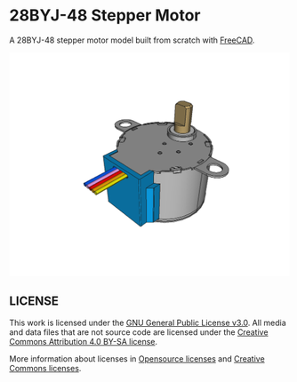 # 28BYJ-48 Stepper Motor
A 28BYJ-48 stepper motor model built from scratch with [FreeCAD](https://freecadweb.org).

![28BYJ-48](28BYJ-48.png)

## LICENSE

This work is licensed under the [GNU General Public License v3.0](../LICENSE-GPLV30). All media and data files that are not source code are licensed under the [Creative Commons Attribution 4.0 BY-SA license](../LICENSE-CCBYSA40).

More information about licenses in [Opensource licenses](https://opensource.org/licenses/) and [Creative Commons licenses](https://creativecommons.org/licenses/).
